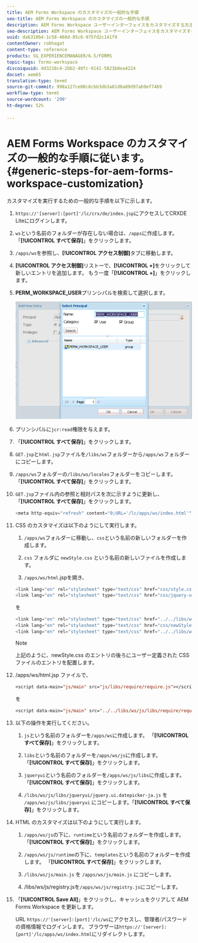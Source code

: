 ```yaml
---
title: AEM Forms Workspace のカスタマイズの一般的な手順
seo-title: AEM Forms Workspace のカスタマイズの一般的な手順
description: AEM Forms Workspace ユーザーインターフェイスをカスタマイズする方法。
seo-description: AEM Forms Workspace ユーザーインターフェイスをカスタマイズする方法。
uuid: da6310b4-1c58-468d-85c6-975fd2c141f9
contentOwner: robhagat
content-type: reference
products: SG_EXPERIENCEMANAGER/6.5/FORMS
topic-tags: forms-workspace
discoiquuid: dd3218c4-2bb2-40fc-9141-5823b0ea4224
docset: aem65
translation-type: tm+mt
source-git-commit: 998a127ce00c6cbb3db3a81d8a89d97ab9ef7469
workflow-type: tm+mt
source-wordcount: '299'
ht-degree: 52%

---
```



# AEM Forms Workspace のカスタマイズの一般的な手順に従います。{#generic-steps-for-aem-forms-workspace-customization}

カスタマイズを実行するための一般的な手順を以下に示します。

1. `https://'[server]:[port]'/lc/crx/de/index.jsp`にアクセスしてCRXDE Liteにログインします。
1. `ws`という名前のフォルダーが存在しない場合は、`/apps`に作成します。 「**[!UICONTROL すべて保存]**」をクリックします。
1. `/apps/ws`を参照し、**[!UICONTROL アクセス制御]**&#x200B;タブに移動します。
1. **[!UICONTROL アクセス制御]**&#x200B;リストーで、**[!UICONTROL +]**&#x200B;をクリックして新しいエントリを追加します。 もう一度「**[!UICONTROL +]**」をクリックします。
1. **PERM_WORKSPACE_USER**&#x200B;プリンシパルを検索して選択します。

   ![HTML Workspace をカスタマイズするための汎用手順の一部として PERM_WORKSPACE_USER プリンシパルを選択します](assets/perm_workspace_user.png)

1. プリンシパルに`jcr:read`権限を与えます。
1. 「**[!UICONTROL すべて保存]**」をクリックします。
1. `GET.jsp`と`html.jsp`ファイルを`/libs/ws`フォルダーから`/apps/ws`フォルダーにコピーします。
1. `/apps/ws`フォルダーの`/libs/ws/locales`フォルダーをコピーします。 「**[!UICONTROL すべて保存]**」をクリックします。
1. `GET.jsp`ファイル内の参照と相対パスを次に示すように更新し、「**[!UICONTROL すべて保存]**」をクリックします。

   ```javascript
   <meta http-equiv="refresh" content="0;URL='/lc/apps/ws/index.html'" />
   ```

1. CSS のカスタマイズは以下のようにして実行します。

   1. `/apps/ws`フォルダーに移動し、`css`という名前の新しいフォルダーを作成します。

   1. `css` フォルダに `newStyle.css` という名前の新しいファイルを作成します。

   1. `/apps/ws/html`.jspを開き、

   ```javascript
   <link lang="en" rel="stylesheet" type="text/css" href="css/style.css" />
   <link lang="en" rel="stylesheet" type="text/css" href="css/jquery-ui.css"/>
   ```

   を

   ```javascript
   <link lang="en" rel="stylesheet" type="text/css" href="../../libs/ws/css/style.css" />
   <link lang="en" rel="stylesheet" type="text/css" href="css/newStyle.css" />
   <link lang="en" rel="stylesheet" type="text/css" href="../../libs/ws/css/jquery-ui.css"/>
   ```

   >[!NOTE]
   >
   >上記のように、newStyle.css のエントリの後ろにユーザー定義された CSS ファイルのエントリを配置します。

1. /apps/ws/html.jsp ファイルで、

   ```jsp
   <script data-main="js/main" src="js/libs/require/require.js"></script>
   ```

   を

   ```jsp
   <script data-main="js/main" src="../../libs/ws/js/libs/require/require.js"></script>
   ```

1. 以下の操作を実行してください。

   1. `js`という名前のフォルダーを`/apps/ws`に作成します。 「**[!UICONTROL すべて保存]**」をクリックします。

   1. `libs`という名前のフォルダーを`/apps/ws/js`に作成します。 「**[!UICONTROL すべて保存]**」をクリックします。

   1. `jqueryui`という名前のフォルダーを`/apps/ws/js/libs`に作成します。 「**[!UICONTROL すべて保存]**」をクリックします。

   1. `/libs/ws/js/libs/jqueryui/jquery.ui.datepicker-ja.js` を `/apps/ws/js/libs/jqueryui` にコピーします。「**[!UICONTROL すべて保存]**」をクリックします。

1. HTML のカスタマイズは以下のようにして実行します。

   1. `/apps/ws/js`の下に、`runtime`という名前のフォルダーを作成します。 「**[!UICONTROL すべて保存]**」をクリックします。

   1. `/apps/ws/js/runtime`の下に、`templates`という名前のフォルダーを作成します。 「**[!UICONTROL すべて保存]**」をクリックします。

   1. `/libs/ws/js/main.js` を `/apps/ws/js/main.js` にコピーします。

   1. /libs/ws/js/registry.jsを`/apps/ws/js/registry.js`にコピーします。

1. 「**[!UICONTROL Save All]**」をクリックし、キャッシュをクリアして AEM Forms Workspace を更新します。

   URL `https://'[server]:[port]'/lc/ws`にアクセスし、管理者/パスワードの資格情報でログインします。 ブラウザーは`https://'[server]:[port]'/lc/apps/ws/index.html`にリダイレクトします。
